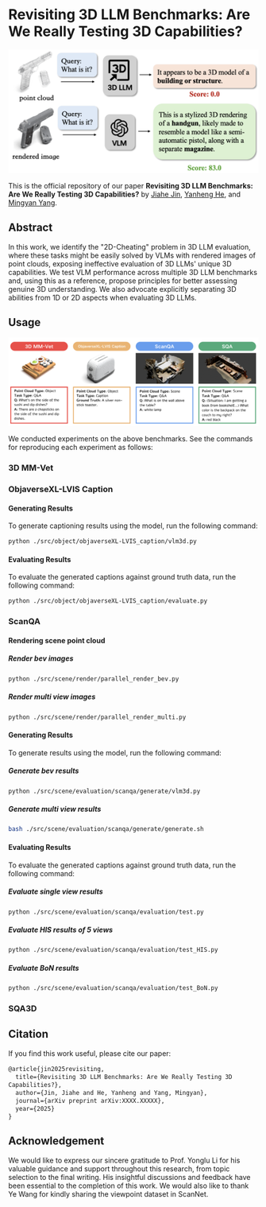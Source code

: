 # Revisiting 3D LLM Benchmarks: Are We Really Testing 3D Capabilities?

<p align="center"><img width="540" src="docs/2d cheating.png"></p>

This is the official repository of our paper **Revisiting 3D LLM Benchmarks: Are We Really Testing 3D Capabilities?** by [Jiahe Jin](https://github.com/zizi0123), [Yanheng He](https://github.com/henryhe0123), and [Mingyan Yang](https://github.com/fircube).

## Abstract
In this work, we identify the "2D-Cheating" problem in 3D LLM evaluation, where these tasks might be easily solved by VLMs with rendered images of point clouds, exposing ineffective evaluation of 3D LLMs' unique 3D capabilities. We test VLM performance across multiple 3D LLM benchmarks and, using this as a reference, propose principles for better assessing genuine 3D understanding. We also advocate explicitly separating 3D abilities from 1D or 2D aspects when evaluating 3D LLMs.

## Usage

<p align="center"><img width="540" src="docs/benchmark overview.png"></p>

We conducted experiments on the above benchmarks. See the commands for reproducing each experiment as follows:

### 3D MM-Vet

### ObjaverseXL-LVIS Caption

#### **Generating Results**
To generate captioning results using the model, run the following command:


```bash
python ./src/object/objaverseXL-LVIS_caption/vlm3d.py
```

#### **Evaluating Results**

To evaluate the generated captions against ground truth data, run the following command:

```bash
python ./src/object/objaverseXL-LVIS_caption/evaluate.py
```
### ScanQA

#### **Rendering scene point cloud**

##### Render bev images
```bash
python ./src/scene/render/parallel_render_bev.py
```

##### Render multi view images
```bash
python ./src/scene/render/parallel_render_multi.py
```

#### **Generating Results**
To generate results using the model, run the following command:

##### Generate bev results
```bash
python ./src/scene/evaluation/scanqa/generate/vlm3d.py
```

##### Generate multi view results
```bash
bash ./src/scene/evaluation/scanqa/generate/generate.sh
```

#### **Evaluating Results**

To evaluate the generated captions against ground truth data, run the following command:

##### Evaluate single view results
```bash
python ./src/scene/evaluation/scanqa/evaluation/test.py
```

##### Evaluate HIS results of 5 views
```bash
python ./src/scene/evaluation/scanqa/evaluation/test_HIS.py
```

##### Evaluate BoN results
```bash
python ./src/scene/evaluation/scanqa/evaluation/test_BoN.py
```

### SQA3D


## Citation
If you find this work useful, please cite our paper:

```
@article{jin2025revisiting,
  title={Revisiting 3D LLM Benchmarks: Are We Really Testing 3D Capabilities?},
  author={Jin, Jiahe and He, Yanheng and Yang, Mingyan},
  journal={arXiv preprint arXiv:XXXX.XXXXX},
  year={2025}
}
```
## Acknowledgement
We would like to express our sincere gratitude to Prof. Yonglu Li for his valuable guidance and support throughout this research, from topic selection to the final writing. His insightful discussions and feedback have been essential to the completion of this work. We would also like to thank Ye Wang for kindly sharing the viewpoint dataset in ScanNet.